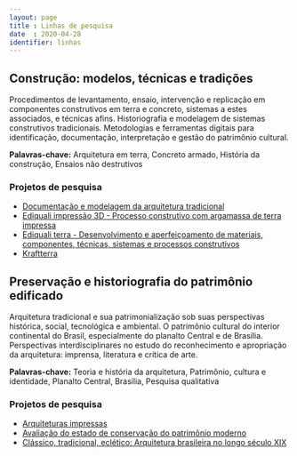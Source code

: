 ```yaml
---
layout: page
title : Linhas de pesquisa
date  : 2020-04-28
identifier: linhas
---
```


Construção: modelos, técnicas e tradições
-----------------------------------------

Procedimentos de levantamento, ensaio, intervenção e replicação em
componentes construtivos em terra e concreto, sistemas a estes
associados, e técnicas afins. Historiografia e modelagem de sistemas
construtivos tradicionais. Metodologias e ferramentas digitais para
identificação, documentação, interpretação e gestão do patrimônio
cultural.

**Palavras-chave:** Arquitetura em terra, Concreto armado, História da
construção, Ensaios não destrutivos

### Projetos de pesquisa ###

- [Documentação e modelagem da arquitetura tradicional](_organization/doctrad.md)
- [Ediquali impressão 3D - Processo construtivo com argamassa de terra impressa](_organization/ediquali-impressao.md)
- [Ediquali terra - Desenvolvimento e aperfeiçoamento de materiais, componentes, técnicas, sistemas e processos construtivos](_organization/ediquali-terra.md)
- [Kraftterra](_organization/kraftterra.md)

Preservação e historiografia do patrimônio edificado
----------------------------------------------------

Arquitetura tradicional e sua patrimonialização sob suas perspectivas
histórica, social, tecnológica e ambiental. O patrimônio cultural do
interior continental do Brasil, especialmente do planalto Central e de
Brasília. Perspectivas interdisciplinares no estudo do reconhecimento e
apropriação da arquitetura: imprensa, literatura e crítica de arte.

**Palavras-chave:** Teoria e história da arquitetura, Patrimônio,
cultura e identidade, Planalto Central, Brasília, Pesquisa qualitativa

### Projetos de pesquisa ###

- [Arquiteturas impressas](_organization/arquiteturas-impressas.md)
- [Avaliação do estado de conservação do patrimônio moderno](_organization/conserva-moderno.md)
- [Clássico, tradicional, eclético: Arquitetura brasileira no longo século XIX](_organization/arqtrad.md)

